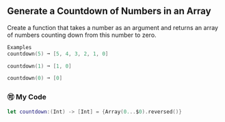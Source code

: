 ## Generate a Countdown of Numbers in an Array

Create a function that takes a number as an argument and returns an array of numbers counting down from this number to zero.
```swift
Examples
countdown(5) ➞ [5, 4, 3, 2, 1, 0]

countdown(1) ➞ [1, 0]

countdown(0) ➞ [0]
```
### 🉑 My Code
```swift
let countdown:(Int) -> [Int] = {Array(0...$0).reversed()}
```
